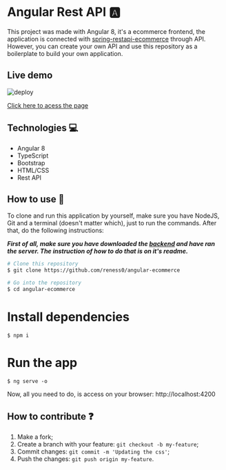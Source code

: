 # Angular Rest API 🅰️ 


This project was made with Angular 8, it's a  ecommerce frontend,  the application is connected with [spring-restapi-ecommerce](https://github.com/reness0/spring-restapi-ecommerce) through API. However, you can create your own API and use this repository as a boilerplate to build your own application.


## Live demo 

![deploy](https://user-images.githubusercontent.com/49681380/103041067-1792d400-4554-11eb-88a6-4551cd244afb.JPG)

[Click here to acess the page](https://rene-angular-ecommerce.herokuapp.com/sign-page)

## Technologies :computer:

- Angular 8 
- TypeScript
- Bootstrap 
- HTML/CSS
- Rest API
 

## How to use :wave:

To clone and run this application by yourself, make sure you have NodeJS, Git and a terminal (doesn't matter which), just to run the commands. After that, do the following instructions: 

**_First of all, make sure  you have downloaded the [backend](https://github.com/reness0/spring-restapi-ecommerce) and have ran the server. The instruction of how to do that is on it's readme._**

```bash
# Clone this repository
$ git clone https://github.com/reness0/angular-ecommerce

# Go into the repository
$ cd angular-ecommerce
```
# Install dependencies
```
$ npm i
```

# Run the app
```
$ ng serve -o
```

Now, all you need to do, is access on your browser: http://localhost:4200


## How to contribute :question:

1. Make a fork;
2. Create a branch with your feature: `git checkout -b my-feature`;
3. Commit changes: `git commit -m 'Updating the css'`;
4. Push the changes: `git push origin my-feature`.






